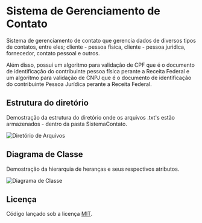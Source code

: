 # Sistema de Gerenciamento de Contato

Sistema de gerenciamento de contato que gerencia dados de diversos tipos de contatos, entre eles; cliente - pessoa física, cliente - pessoa juridica, fornecedor, contato pessoal e outros.

Além disso, possui um algoritmo para validação de CPF que é o documento de identificação do contribuinte pessoa física perante a Receita Federal e um algoritmo para validação de CNPJ que é o documento de identificação do contribuinte Pessoa Jurídica perante a Receita Federal.

## Estrutura do diretório

Demostração da estrutura do diretório onde os arquivos .txt's estão armazenados - dentro da pasta SistemaContato.

![Diretório de Arquivos](https://raw.githubusercontent.com/whoisraibolt/Sistema-de-Gerenciamento-de-Contato/master/Diret%C3%B3rio%20de%20Arquivos.PNG)

## Diagrama de Classe

Demostração da hierarquia de heranças e seus respectivos atributos.

![Diagrama de Classe](https://raw.githubusercontent.com/whoisraibolt/Sistema-de-Gerenciamento-de-Contato/master/Diagrama%20de%20Classe.PNG)

## Licença

Código lançado sob a licença [MIT](https://github.com/whoisraibolt/Sistema-de-Gerenciamento-de-Contato/blob/master/LICENSE "MIT").
